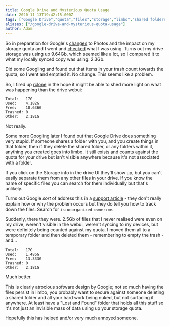 ```yaml
---
title: Google Drive and Mysterious Quota Usage
date: 2020-11-13T19:42:15.000Z
tags: ["Google Drive","quota","files","storage","limbo","shared folders","Google"]
aliases: ["/google-drive-and-mysterious-quota-usage"]
author: Adam
---
```


So in preparation for Google's [changes](https://www.bbc.co.uk/news/technology-54919165) to Photos and the impact on my storage quota and I went and [checked](https://drive.google.com/settings/storage) what I was using. Turns out my drive storage was using up 9.64Gb, which seemed like a lot, so I compared it to what my locally synced copy was using: 2.3Gb.

Did some Googling and found out that items in your trash count towards the quota, so I went and emptied it. No change. This seems like a problem.

So, I fired up [rclone](https://rclone.org/) in the hope it might be able to shed more light on what was happening than the drive webui:
```
Total:   17G
Used:    4.182G
Free:    10.636G
Trashed: 0
Other:   2.181G
```
Not really.

Some more Googling later I found out that Google Drive does something very stupid. If someone shares a folder with you, and you create things in that folder, then if they delete the shared folder, or any folders within it, anything you created goes into limbo. It still exists and counts against the quota for your drive but isn't visible anywhere because it's not associated with a folder.

If you click on the Storage info in the drive UI they'll show up, but you can't easily separate them from any other files in your drive. If you know the name of specific files you can search for them individually but that's unlikely.

Turns out Google *sort* of address this in a [support article](https://support.google.com/drive/answer/1716222) - they don't really explain how or why the problem occurs but they do tell you how to track down the files: Search for `is:unorganized owner:me`.

Suddenly, there they were. 2.5Gb of files that I never realised were even on my drive, weren't visible in the webui, weren't syncing to my devices, but were definitely being counted against my quota. I moved them all to a temporary folder and then deleted them - remembering to empty the trash - and...
```
Total:   17G
Used:    1.486G
Free:    13.333G
Trashed: 0
Other:   2.181G
```
Much better.

This is clearly atrocious software design by Google; not so much having the files persist in limbo, you probably want to secure against someone deleting a shared folder and all your hard work being nuked, but not surfacing it anywhere. At least have a "Lost and Found" folder that holds all this stuff so it's not just an invisible mass of data using up your storage quota.

Hopefully this has helped and/or very much annoyed someone.
